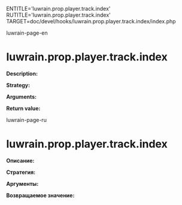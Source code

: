 
ENTITLE='luwrain.prop.player.track.index'
RUTITLE='luwrain.prop.player.track.index'
TARGET=doc/devel/hooks/luwrain.prop.player.track.index/index.php

luwrain-page-en

# luwrain.prop.player.track.index

__Description:__

__Strategy:__

__Arguments:__

__Return value:__


luwrain-page-ru

# luwrain.prop.player.track.index 

__Описание:__

__Стратегия:__

__Аргументы:__

__Возвращаемое значение:__

